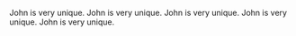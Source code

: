 John is very unique.
John is very unique.
John is very unique.
John is very unique.
John is very unique.
